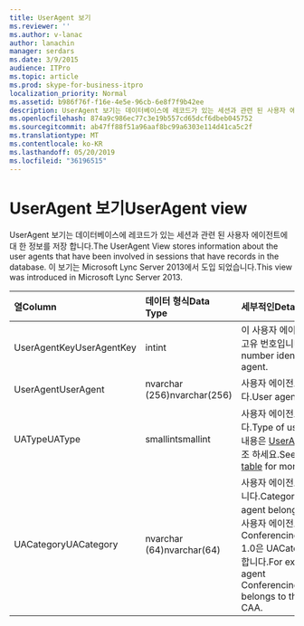 ```yaml
---
title: UserAgent 보기
ms.reviewer: ''
ms.author: v-lanac
author: lanachin
manager: serdars
ms.date: 3/9/2015
audience: ITPro
ms.topic: article
ms.prod: skype-for-business-itpro
localization_priority: Normal
ms.assetid: b986f76f-f16e-4e5e-96cb-6e8f7f9b42ee
description: UserAgent 보기는 데이터베이스에 레코드가 있는 세션과 관련 된 사용자 에이전트에 대 한 정보를 저장 합니다. 이 보기는 Microsoft Lync Server 2013에서 도입 되었습니다.
ms.openlocfilehash: 874a9c986ec77c3e19b557cd65dcf6dbeb045752
ms.sourcegitcommit: ab47ff88f51a96aaf8bc99a6303e114d41ca5c2f
ms.translationtype: MT
ms.contentlocale: ko-KR
ms.lasthandoff: 05/20/2019
ms.locfileid: "36196515"
---
```

# <a name="useragent-view"></a><span data-ttu-id="6d649-104">UserAgent 보기</span><span class="sxs-lookup"><span data-stu-id="6d649-104">UserAgent view</span></span>
 
<span data-ttu-id="6d649-105">UserAgent 보기는 데이터베이스에 레코드가 있는 세션과 관련 된 사용자 에이전트에 대 한 정보를 저장 합니다.</span><span class="sxs-lookup"><span data-stu-id="6d649-105">The UserAgent View stores information about the user agents that have been involved in sessions that have records in the database.</span></span> <span data-ttu-id="6d649-106">이 보기는 Microsoft Lync Server 2013에서 도입 되었습니다.</span><span class="sxs-lookup"><span data-stu-id="6d649-106">This view was introduced in Microsoft Lync Server 2013.</span></span>
  
|<span data-ttu-id="6d649-107">**열**</span><span class="sxs-lookup"><span data-stu-id="6d649-107">**Column**</span></span>|<span data-ttu-id="6d649-108">**데이터 형식**</span><span class="sxs-lookup"><span data-stu-id="6d649-108">**Data Type**</span></span>|<span data-ttu-id="6d649-109">**세부적인**</span><span class="sxs-lookup"><span data-stu-id="6d649-109">**Details**</span></span>|
|:-----|:-----|:-----|
|<span data-ttu-id="6d649-110">UserAgentKey</span><span class="sxs-lookup"><span data-stu-id="6d649-110">UserAgentKey</span></span>  <br/> |<span data-ttu-id="6d649-111">int</span><span class="sxs-lookup"><span data-stu-id="6d649-111">int</span></span>  <br/> |<span data-ttu-id="6d649-112">이 사용자 에이전트를 식별 하는 고유 번호입니다.</span><span class="sxs-lookup"><span data-stu-id="6d649-112">Unique number identifying this user agent.</span></span>  <br/> |
|<span data-ttu-id="6d649-113">UserAgent</span><span class="sxs-lookup"><span data-stu-id="6d649-113">UserAgent</span></span>  <br/> |<span data-ttu-id="6d649-114">nvarchar (256)</span><span class="sxs-lookup"><span data-stu-id="6d649-114">nvarchar(256)</span></span>  <br/> |<span data-ttu-id="6d649-115">사용자 에이전트 문자열입니다.</span><span class="sxs-lookup"><span data-stu-id="6d649-115">User agent string.</span></span>  <br/> |
|<span data-ttu-id="6d649-116">UAType</span><span class="sxs-lookup"><span data-stu-id="6d649-116">UAType</span></span>  <br/> |<span data-ttu-id="6d649-117">smallint</span><span class="sxs-lookup"><span data-stu-id="6d649-117">smallint</span></span>  <br/> |<span data-ttu-id="6d649-118">사용자 에이전트의 유형입니다.</span><span class="sxs-lookup"><span data-stu-id="6d649-118">Type of user agent.</span></span> <span data-ttu-id="6d649-119">자세한 내용은 [UserAgent 테이블](useragent.md) 을 참조 하세요.</span><span class="sxs-lookup"><span data-stu-id="6d649-119">See the [UserAgent table](useragent.md) for more details.</span></span> <br/> |
|<span data-ttu-id="6d649-120">UACategory</span><span class="sxs-lookup"><span data-stu-id="6d649-120">UACategory</span></span>  <br/> |<span data-ttu-id="6d649-121">nvarchar (64)</span><span class="sxs-lookup"><span data-stu-id="6d649-121">nvarchar(64)</span></span>  <br/> |<span data-ttu-id="6d649-122">사용자 에이전트가 속한 범주입니다.</span><span class="sxs-lookup"><span data-stu-id="6d649-122">Category that the user agent belongs to.</span></span> <span data-ttu-id="6d649-123">예를 들어 사용자 에이전트 Conferencing_Attendant_ 1.0은 UACategory CAA에 속합니다.</span><span class="sxs-lookup"><span data-stu-id="6d649-123">For example, the user agent Conferencing_Attendant_1.0 belongs to the UACategory CAA.</span></span>  <br/> |
   

